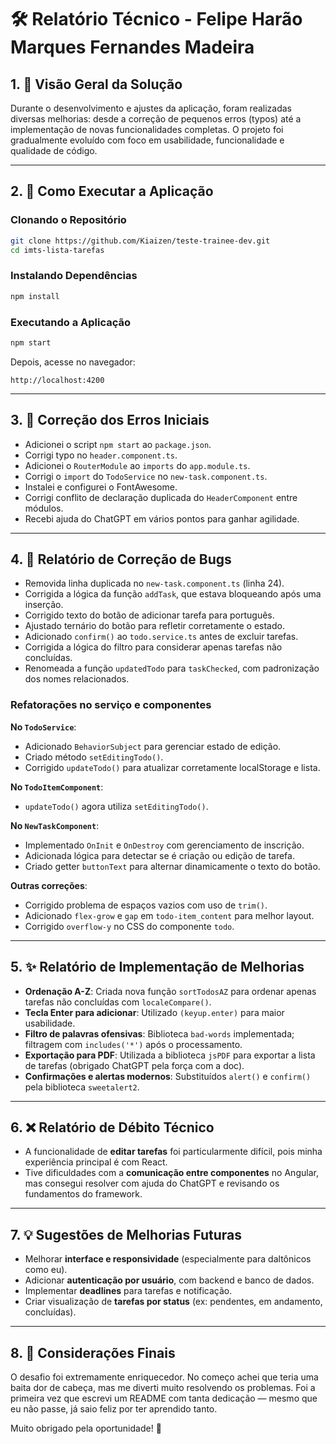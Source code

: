 # 🛠️ Relatório Técnico - Felipe Harão Marques Fernandes Madeira

## 1. 📌 Visão Geral da Solução

Durante o desenvolvimento e ajustes da aplicação, foram realizadas diversas melhorias: desde a correção de pequenos erros (typos) até a implementação de novas funcionalidades completas. O projeto foi gradualmente evoluído com foco em usabilidade, funcionalidade e qualidade de código.

---

## 2. 🚀 Como Executar a Aplicação

### Clonando o Repositório

```bash
git clone https://github.com/Kiaizen/teste-trainee-dev.git
cd imts-lista-tarefas
```

### Instalando Dependências

```bash
npm install
```

### Executando a Aplicação

```bash
npm start
```

Depois, acesse no navegador:

```
http://localhost:4200
```

---

## 3. 🐞 Correção dos Erros Iniciais

- Adicionei o script `npm start` ao `package.json`.
- Corrigi typo no `header.component.ts`.
- Adicionei o `RouterModule` ao `imports` do `app.module.ts`.
- Corrigi o `import` do `TodoService` no `new-task.component.ts`.
- Instalei e configurei o FontAwesome.
- Corrigi conflito de declaração duplicada do `HeaderComponent` entre módulos.
- Recebi ajuda do ChatGPT em vários pontos para ganhar agilidade.

---

## 4. 🔧 Relatório de Correção de Bugs

- Removida linha duplicada no `new-task.component.ts` (linha 24).
- Corrigida a lógica da função `addTask`, que estava bloqueando após uma inserção.
- Corrigido texto do botão de adicionar tarefa para português.
- Ajustado ternário do botão para refletir corretamente o estado.
- Adicionado `confirm()` ao `todo.service.ts` antes de excluir tarefas.
- Corrigida a lógica do filtro para considerar apenas tarefas não concluídas.
- Renomeada a função `updatedTodo` para `taskChecked`, com padronização dos nomes relacionados.

### Refatorações no serviço e componentes

**No `TodoService`**:
- Adicionado `BehaviorSubject` para gerenciar estado de edição.
- Criado método `setEditingTodo()`.
- Corrigido `updateTodo()` para atualizar corretamente localStorage e lista.

**No `TodoItemComponent`**:
- `updateTodo()` agora utiliza `setEditingTodo()`.

**No `NewTaskComponent`**:
- Implementado `OnInit` e `OnDestroy` com gerenciamento de inscrição.
- Adicionada lógica para detectar se é criação ou edição de tarefa.
- Criado getter `buttonText` para alternar dinamicamente o texto do botão.

**Outras correções**:
- Corrigido problema de espaços vazios com uso de `trim()`.
- Adicionado `flex-grow` e `gap` em `todo-item_content` para melhor layout.
- Corrigido `overflow-y` no CSS do componente `todo`.

---

## 5. ✨ Relatório de Implementação de Melhorias

- **Ordenação A-Z**: Criada nova função `sortTodosAZ` para ordenar apenas tarefas não concluídas com `localeCompare()`.
- **Tecla Enter para adicionar**: Utilizado `(keyup.enter)` para maior usabilidade.
- **Filtro de palavras ofensivas**: Biblioteca `bad-words` implementada; filtragem com `includes('*')` após o processamento.
- **Exportação para PDF**: Utilizada a biblioteca `jsPDF` para exportar a lista de tarefas (obrigado ChatGPT pela força com a doc).
- **Confirmações e alertas modernos**: Substituídos `alert()` e `confirm()` pela biblioteca `sweetalert2`.

---

## 6. ❌ Relatório de Débito Técnico

- A funcionalidade de **editar tarefas** foi particularmente difícil, pois minha experiência principal é com React.
- Tive dificuldades com a **comunicação entre componentes** no Angular, mas consegui resolver com ajuda do ChatGPT e revisando os fundamentos do framework.

---

## 7. 💡 Sugestões de Melhorias Futuras

- Melhorar **interface e responsividade** (especialmente para daltônicos como eu).
- Adicionar **autenticação por usuário**, com backend e banco de dados.
- Implementar **deadlines** para tarefas e notificação.
- Criar visualização de **tarefas por status** (ex: pendentes, em andamento, concluídas).

---

## 8. 🧠 Considerações Finais

O desafio foi extremamente enriquecedor. No começo achei que teria uma baita dor de cabeça, mas me diverti muito resolvendo os problemas. Foi a primeira vez que escrevi um README com tanta dedicação — mesmo que eu não passe, já saio feliz por ter aprendido tanto.

Muito obrigado pela oportunidade! 🙏